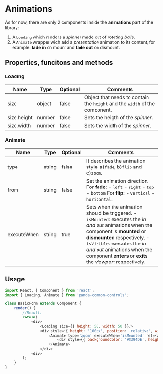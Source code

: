 # Animations

As for now, there are only 2 components inside the **animations** part of the library:
1. A ``Loading`` which renders a _spinner_ made out of _rotating balls_.
2. A ``Animate`` wrapper wich add a _presentation_ animation to its content, for example: **fade in** on mount and **fade out** on dismount.

## Properties, funcitons and methods

### Loading

| Name        | Type   | Optional | Comments |
| ------------|--------|----------|----------|
| size        | object | false    | Object that needs to contain the ``height`` and the ``width`` of the component. |
| size.height | number | false    | Sets the heigth of the _spinner_. |
| size.width  | number | false    | Sets the width of the _spinner_.  |

### Animate

| Name        | Type   | Optional | Comments |
| ------------|--------|----------|----------|
| type        | string | false    | It describes the animation style: a)``fade``, b)``flip`` and c)``zoom``. |
| from        | string | false    | Set the animation direction. For **fade**: - ``left`` - ``right`` - ``top`` - ``bottom`` For **flip**: - ``vertical`` - ``horizontal``. |
| executeWhen | string | true     | Sets when the animation should be triggered. - ``isMounted``: executes the _in and out_ animations when the component is **mounted** or **dismounted** respectively. -``isVisible``: executes the _in and out_ animations when the component **enters** or **exits** the _viewport_ respectively. |

## Usage

```javascript
import React, { Component } from 'react';
import { Loading, Animate } from 'panda-common-controls';

class BasicForm extends Component {
    render() {
        //Result.
        return(
            <div>
                <Loading size={{ height: 50, width: 50 }}/>
                <div style={{ height: '100px', position: 'relative', width: '100%' }}>
                    <Animate type='zoom' executeWhen='isMounted' ref={animate => { this.AnimateRef = animate; }}>
                        <div style={{ backgroundColor: '#8394DE', height: '100px', width: '100px' }}/>
                    </Animate>
                </div>
            <div>
        );
    }
}
```

